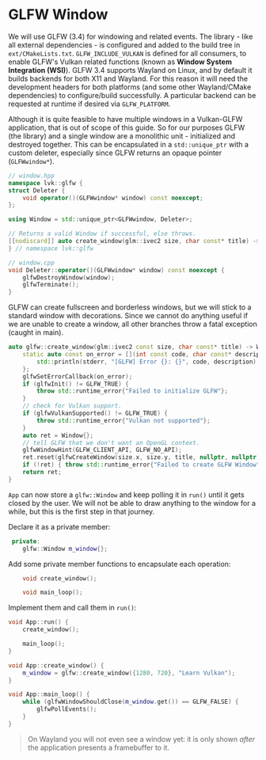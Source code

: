 # GLFW Window

We will use GLFW (3.4) for windowing and related events. The library - like all external dependencies - is configured and added to the build tree in `ext/CMakeLists.txt`. `GLFW_INCLUDE_VULKAN` is defined for all consumers, to enable GLFW's Vulkan related functions (known as **Window System Integration (WSI)**). GLFW 3.4 supports Wayland on Linux, and by default it builds backends for both X11 and Wayland. For this reason it will need the development headers for both platforms (and some other Wayland/CMake dependencies) to configure/build successfully. A particular backend can be requested at runtime if desired via `GLFW_PLATFORM`.

Although it is quite feasible to have multiple windows in a Vulkan-GLFW application, that is out of scope of this guide. So for our purposes GLFW (the library) and a single window are a monolithic unit - initialized and destroyed together. This can be encapsulated in a `std::unique_ptr` with a custom deleter, especially since GLFW returns an opaque pointer (`GLFWwindow*`).

```cpp
// window.hpp
namespace lvk::glfw {
struct Deleter {
	void operator()(GLFWwindow* window) const noexcept;
};

using Window = std::unique_ptr<GLFWwindow, Deleter>;

// Returns a valid Window if successful, else throws.
[[nodiscard]] auto create_window(glm::ivec2 size, char const* title) -> Window;
} // namespace lvk::glfw

// window.cpp
void Deleter::operator()(GLFWwindow* window) const noexcept {
	glfwDestroyWindow(window);
	glfwTerminate();
}
```

GLFW can create fullscreen and borderless windows, but we will stick to a standard window with decorations. Since we cannot do anything useful if we are unable to create a window, all other branches throw a fatal exception (caught in main).

```cpp
auto glfw::create_window(glm::ivec2 const size, char const* title) -> Window {
	static auto const on_error = [](int const code, char const* description) {
		std::println(stderr, "[GLFW] Error {}: {}", code, description);
	};
	glfwSetErrorCallback(on_error);
	if (glfwInit() != GLFW_TRUE) {
		throw std::runtime_error{"Failed to initialize GLFW"};
	}
	// check for Vulkan support.
	if (glfwVulkanSupported() != GLFW_TRUE) {
		throw std::runtime_error{"Vulkan not supported"};
	}
	auto ret = Window{};
	// tell GLFW that we don't want an OpenGL context.
	glfwWindowHint(GLFW_CLIENT_API, GLFW_NO_API);
	ret.reset(glfwCreateWindow(size.x, size.y, title, nullptr, nullptr));
	if (!ret) { throw std::runtime_error{"Failed to create GLFW Window"}; }
	return ret;
}
```

`App` can now store a `glfw::Window` and keep polling it in `run()` until it gets closed by the user. We will not be able to draw anything to the window for a while, but this is the first step in that journey.

Declare it as a private member:

```cpp
 private:
	glfw::Window m_window{};
```

Add some private member functions to encapsulate each operation:

```cpp
	void create_window();

	void main_loop();
```

Implement them and call them in `run()`:

```cpp
void App::run() {
	create_window();

	main_loop();
}

void App::create_window() {
	m_window = glfw::create_window({1280, 720}, "Learn Vulkan");
}

void App::main_loop() {
	while (glfwWindowShouldClose(m_window.get()) == GLFW_FALSE) {
		glfwPollEvents();
	}
}
```

> On Wayland you will not even see a window yet: it is only shown _after_ the application presents a framebuffer to it.

